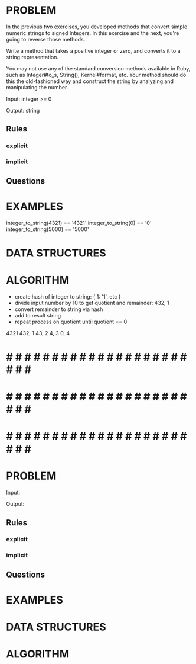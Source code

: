 # PROBLEM
In the previous two exercises, you developed methods that convert simple numeric strings to signed Integers. In this exercise and the next, you're going to reverse those methods.

Write a method that takes a positive integer or zero, and converts it to a string representation.

You may not use any of the standard conversion methods available in Ruby, such as Integer#to_s, String(), Kernel#format, etc. Your method should do this the old-fashioned way and construct the string by analyzing and manipulating the number.

  Input: integer >= 0

  Output: string

  ## Rules
  ### explicit
  
  ### implicit


  ## Questions


# EXAMPLES
integer_to_string(4321) == '4321'
integer_to_string(0) == '0'
integer_to_string(5000) == '5000'

# DATA STRUCTURES


# ALGORITHM
- create hash of integer to string: { 1: '1', etc }
- divide input number by 10 to get quotient and remainder: 432, 1
- convert remainder to string via hash
- add to result string
- repeat process on quotient until quotient == 0

4321
432, 1
43, 2
4, 3
0, 4



# # # # # # # # # # # # # # # # # # # # # # # # #
# # # # # # # # # # # # # # # # # # # # # # # # #
# # # # # # # # # # # # # # # # # # # # # # # # #

# PROBLEM


  Input: 

  Output:

  ## Rules
  ### explicit
  
  ### implicit


  ## Questions


# EXAMPLES


# DATA STRUCTURES


# ALGORITHM
